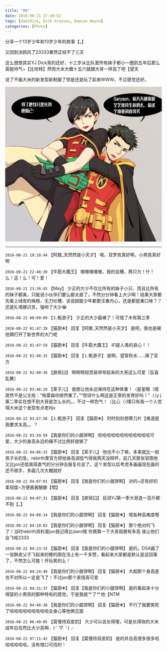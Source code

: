 ```yaml
---
title: "80"
date: 2016-08-21 17:39:52
tags: [damidick, Dick Grayson, Damian Wayne]
categories: [Photo]
---
```


<p>分享一个13岁少年和13岁少年的故事【，】</p> 
<p>又回到涂鸦风了23333果然正经不了三天</p> 
<p>这么想想其实YJ Dick真的还好，十三岁从比队里所有妹子都小一圈到五年后那么英挺帅气~【比哈特】然而大米大概十五六就跟大哥一样高了吧【望天</p> 
<p>说了不画大米的新发型新制服了但是还是玩了起来WWW，不过感觉还好。</p>

![](https://raw.githubusercontent.com/alicewish/meowchain247/master/img_cVZNdzJtQk9JV2RwY3R3aUlsR2hSR3ZoeW1Jb0ZWdC9KdmZCa0xpZkxQeVNINVdkYlByMitRPT0.jpg)

---

`2016-08-21 19:10:44` 【阿猹\_天然然是小天才】 唉，双罗宾真好啊，小男孩真好啊

`2016-08-21 22:48:30` 【牛筋大魔王】 嗷嗷嗷嗷嗷，我的血槽，两只为！什！么！这！么！可！爱！

`2016-08-21 23:36:45` 【May】 少正的大少不仅比所有的妹子小只，而且比所有的妹子都美，只能说小伙伴们要么都太直了，不然分分钟看上大少啊！结果大家都先看上绿皮的梅根，无力吐槽，该说超能少年都更注重内心，还是都是重口味？？还是扎塔娜识货，强吻了大少😂

`2016-08-22 00:09:09` 【⒈栀游子】 少正的大少最棒了！可惜了木有第三季

`2016-08-22 01:47:39` 【猫厨✙】 回复【阿猹\_天然然是小天才】 是吧，我也是被他俩打开了新世界的大门呢

`2016-08-22 01:47:59` 【猫厨✙】 回复【牛筋大魔王】 41是人类的良心！！

`2016-08-22 01:48:15` 【猫厨✙】 回复【⒈栀游子】 是啊，望穿秋水……揍了官方

`2016-08-22 02:40:36` 【庾臾臼】 啊啊啊轻而易举举起来的大哥这么可爱［狂喜乱舞］

`2016-08-22 03:46:29` 【茉子儿】 我想让他永远保持在这种体重！（星星眼（噫居然不是公主抱：“格雷森你居然重了。”“惊讶什么啊这是正常的发育好吗！”（（y j第二季实在想不到大哥是怎么长的。。不过一样色气！（比心（（噗只有我一个人觉得大米这个发型有点老吗x

`2016-08-22 03:57:56` 【⒈栀游子】 回复【猫厨✙】 时时刻刻想寄刀片【难道是我要求太高。。？

`2016-08-22 03:59:59` 【我是你们的小甜饼啊】 哈哈哈哈哈哈哈哈哈哈哈哈可爱，大少的身高永远的痛不过比例好就够了

`2016-08-22 04:06:15` 【猫厨✙】 回复【茉子儿】 他也不小了嘛，本来就比一般孩子长的急，rebirth里官方把他身高调低气得我两天没释怀，前几天那张官图他又比jon还低我简直气的分分钟去报复社会了。这个发型以后考虑多画画现在画的还不顺手，多画几次大概就好

`2016-08-22 04:07:01` 【猫厨✙】 回复【我是你们的小甜饼啊】 对的~还有好的柔韧度~方便酱酱酿酿【喂】

`2016-08-22 04:07:31` 【猫厨✙】 回复【庾臾臼】 目测YJ第一季大哥连一百斤都不到【。】

`2016-08-22 04:08:14` 【我是你们的小甜饼啊】 回复【猫厨✙】 噫各种高难度嗯

`2016-08-22 04:10:03` 【我是你们的小甜饼啊】 回复【猫厨✙】 那个绝对的飞了！当时rebirth资料里jon我记得比dami矮 你换算一下大哥肩膀有多高 谁让他们会飞呢2333

`2016-08-22 04:23:15` 【猫厨✙】 回复【我是你们的小甜饼啊】 是的，DSA画了一张酥皮父子飞起来的梗的图在汤上有一千多赞，看起来大家都是默认是这回事了，不然怎么可能！开玩笑的么！

`2016-08-22 04:24:40` 【我是你们的小甜饼啊】 回复【猫厨✙】 大超那个身高差也不对所以一定是飞了！不过jon那个表情真可爱

`2016-08-22 04:31:37` 【猫厨✙】 回复【我是你们的小甜饼啊】 是的看起来十分得瑟的小男孩的那种特有的感觉，于是我就艹了艹他【NTM

`2016-08-22 04:46:38` 【我是你们的小甜饼啊】 回复【猫厨✙】 不行了我要笑死了哈哈哈哈哈哈哈哈哈全身心等他俩见面

`2016-08-22 06:40:05` 【莫慢待双皮奶】 大少可以说长得慢，可是长得快的大米成年后任然比大少高啊╮(╯▽╰)╭

`2016-08-22 07:11:42` 【猫厨✙】 回复【莫慢待双皮奶】 是的并且高很多很多哈哈哈哈哈哈，没有借口可找的！
